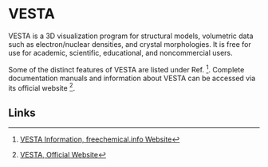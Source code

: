 # VESTA

VESTA is a 3D visualization program for structural models, volumetric data such as electron/nuclear densities, and crystal morphologies. It is free for use for academic, scientific, educational, and noncommercial users. 

Some of the distinct features of VESTA are listed under Ref. [^1]. Complete documentation manuals and information about VESTA can be accessed via its official website [^2].

## Links

[^1]: [VESTA Information, freechemical.info Website](http://www.freechemical.info/freeSoftware/VESTA.html)

[^2]: [VESTA, Official Website](https://jp-minerals.org/vesta/en/)
